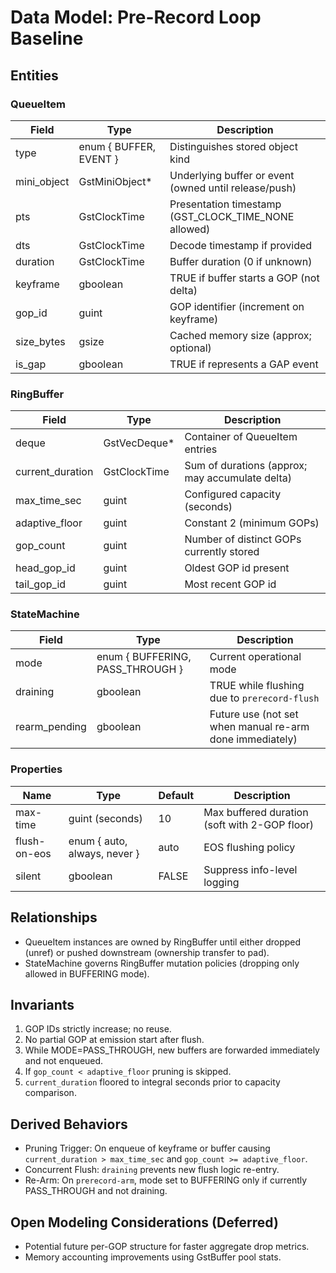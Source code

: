 # Data Model: Pre-Record Loop Baseline

## Entities

### QueueItem
| Field | Type | Description |
|-------|------|-------------|
| type | enum { BUFFER, EVENT } | Distinguishes stored object kind |
| mini_object | GstMiniObject* | Underlying buffer or event (owned until release/push) |
| pts | GstClockTime | Presentation timestamp (GST_CLOCK_TIME_NONE allowed) |
| dts | GstClockTime | Decode timestamp if provided |
| duration | GstClockTime | Buffer duration (0 if unknown) |
| keyframe | gboolean | TRUE if buffer starts a GOP (not delta) |
| gop_id | guint | GOP identifier (increment on keyframe) |
| size_bytes | gsize | Cached memory size (approx; optional) |
| is_gap | gboolean | TRUE if represents a GAP event |

### RingBuffer
| Field | Type | Description |
|-------|------|-------------|
| deque | GstVecDeque* | Container of QueueItem entries |
| current_duration | GstClockTime | Sum of durations (approx; may accumulate delta) |
| max_time_sec | guint | Configured capacity (seconds) |
| adaptive_floor | guint | Constant 2 (minimum GOPs) |
| gop_count | guint | Number of distinct GOPs currently stored |
| head_gop_id | guint | Oldest GOP id present |
| tail_gop_id | guint | Most recent GOP id |

### StateMachine
| Field | Type | Description |
|-------|------|-------------|
| mode | enum { BUFFERING, PASS_THROUGH } | Current operational mode |
| draining | gboolean | TRUE while flushing due to `prerecord-flush` |
| rearm_pending | gboolean | Future use (not set when manual re-arm done immediately) |

### Properties
| Name | Type | Default | Description |
|------|------|---------|-------------|
| max-time | guint (seconds) | 10 | Max buffered duration (soft with 2-GOP floor) |
| flush-on-eos | enum { auto, always, never } | auto | EOS flushing policy |
| silent | gboolean | FALSE | Suppress info-level logging |

## Relationships
- QueueItem instances are owned by RingBuffer until either dropped (unref) or pushed downstream (ownership transfer to pad).
- StateMachine governs RingBuffer mutation policies (dropping only allowed in BUFFERING mode).

## Invariants
1. GOP IDs strictly increase; no reuse.
2. No partial GOP at emission start after flush.
3. While MODE=PASS_THROUGH, new buffers are forwarded immediately and not enqueued.
4. If `gop_count < adaptive_floor` pruning is skipped.
5. `current_duration` floored to integral seconds prior to capacity comparison.

## Derived Behaviors
- Pruning Trigger: On enqueue of keyframe or buffer causing `current_duration > max_time_sec` and `gop_count >= adaptive_floor`.
- Concurrent Flush: `draining` prevents new flush logic re-entry.
- Re-Arm: On `prerecord-arm`, mode set to BUFFERING only if currently PASS_THROUGH and not draining.

## Open Modeling Considerations (Deferred)
- Potential future per-GOP structure for faster aggregate drop metrics.
- Memory accounting improvements using GstBuffer pool stats.
